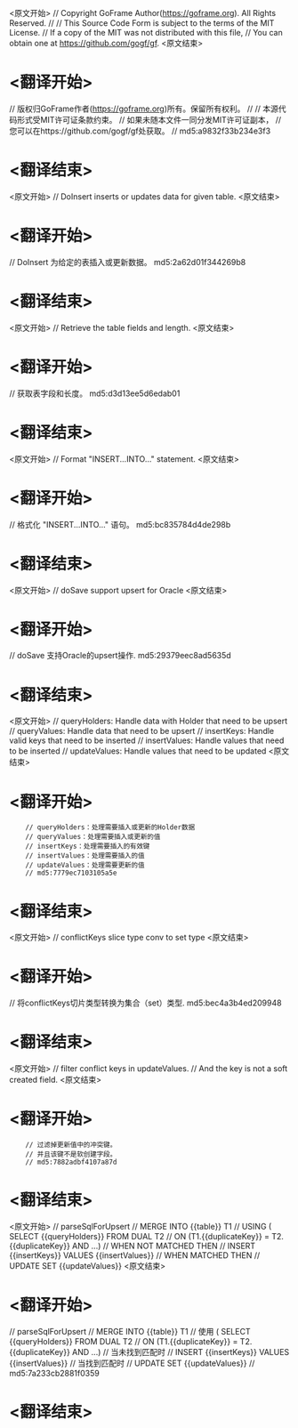 
<原文开始>
// Copyright GoFrame Author(https://goframe.org). All Rights Reserved.
//
// This Source Code Form is subject to the terms of the MIT License.
// If a copy of the MIT was not distributed with this file,
// You can obtain one at https://github.com/gogf/gf.
<原文结束>

# <翻译开始>
// 版权归GoFrame作者(https://goframe.org)所有。保留所有权利。
//
// 本源代码形式受MIT许可证条款约束。
// 如果未随本文件一同分发MIT许可证副本，
// 您可以在https://github.com/gogf/gf处获取。
// md5:a9832f33b234e3f3
# <翻译结束>


<原文开始>
// DoInsert inserts or updates data for given table.
<原文结束>

# <翻译开始>
// DoInsert 为给定的表插入或更新数据。 md5:2a62d01f344269b8
# <翻译结束>


<原文开始>
// Retrieve the table fields and length.
<原文结束>

# <翻译开始>
// 获取表字段和长度。 md5:d3d13ee5d6edab01
# <翻译结束>


<原文开始>
// Format "INSERT...INTO..." statement.
<原文结束>

# <翻译开始>
// 格式化 "INSERT...INTO..." 语句。 md5:bc835784d4de298b
# <翻译结束>


<原文开始>
// doSave support upsert for Oracle
<原文结束>

# <翻译开始>
// doSave 支持Oracle的upsert操作. md5:29379eec8ad5635d
# <翻译结束>


<原文开始>
		// queryHolders:	Handle data with Holder that need to be upsert
		// queryValues:		Handle data that need to be upsert
		// insertKeys:		Handle valid keys that need to be inserted
		// insertValues:	Handle values that need to be inserted
		// updateValues:	Handle values that need to be updated
<原文结束>

# <翻译开始>
		// queryHolders：处理需要插入或更新的Holder数据
		// queryValues：处理需要插入或更新的值
		// insertKeys：处理需要插入的有效键
		// insertValues：处理需要插入的值
		// updateValues：处理需要更新的值
		// md5:7779ec7103105a5e
# <翻译结束>


<原文开始>
// conflictKeys slice type conv to set type
<原文结束>

# <翻译开始>
// 将conflictKeys切片类型转换为集合（set）类型. md5:bec4a3b4ed209948
# <翻译结束>


<原文开始>
		// filter conflict keys in updateValues.
		// And the key is not a soft created field.
<原文结束>

# <翻译开始>
		// 过滤掉更新值中的冲突键。
		// 并且该键不是软创建字段。
		// md5:7882adbf4107a87d
# <翻译结束>


<原文开始>
// parseSqlForUpsert
// MERGE INTO {{table}} T1
// USING ( SELECT {{queryHolders}} FROM DUAL T2
// ON (T1.{{duplicateKey}} = T2.{{duplicateKey}} AND ...)
// WHEN NOT MATCHED THEN
// INSERT {{insertKeys}} VALUES {{insertValues}}
// WHEN MATCHED THEN
// UPDATE SET {{updateValues}}
<原文结束>

# <翻译开始>
// parseSqlForUpsert
// MERGE INTO {{table}} T1
// 使用 ( SELECT {{queryHolders}} FROM DUAL T2
// ON (T1.{{duplicateKey}} = T2.{{duplicateKey}} AND ...)
// 当未找到匹配时
// INSERT {{insertKeys}} VALUES {{insertValues}}
// 当找到匹配时
// UPDATE SET {{updateValues}}
// md5:7a233cb2881f0359
# <翻译结束>

